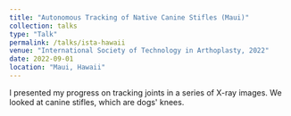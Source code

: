 ```yaml
---
title: "Autonomous Tracking of Native Canine Stifles (Maui)"
collection: talks
type: "Talk"
permalink: /talks/ista-hawaii
venue: "International Society of Technology in Arthoplasty, 2022"
date: 2022-09-01
location: "Maui, Hawaii"
---
```


I presented my progress on tracking joints in a series of X-ray images.
We looked at canine stifles, which are dogs' knees.
